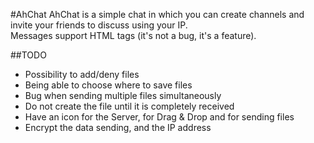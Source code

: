 #AhChat
AhChat is a simple chat in which you can create channels and invite your friends to discuss using your IP.  
Messages support HTML tags (it's not a bug, it's a feature).

##TODO
 - Possibility to add/deny files
 - Being able to choose where to save files
 - Bug when sending multiple files simultaneously
 - Do not create the file until it is completely received
 - Have an icon for the Server, for Drag & Drop and for sending files
 - Encrypt the data sending, and the IP address
